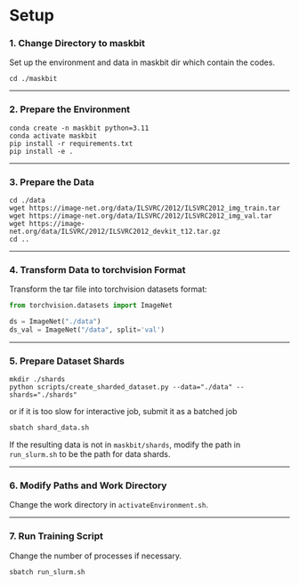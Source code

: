 # Setup

### 1. Change Directory to maskbit

Set up the environment and data in maskbit dir which contain the codes.

```shell
cd ./maskbit
```

---

### 2. Prepare the Environment

```shell
conda create -n maskbit python=3.11
conda activate maskbit
pip install -r requirements.txt
pip install -e .
```

---

### 3. Prepare the Data

```shell
cd ./data
wget https://image-net.org/data/ILSVRC/2012/ILSVRC2012_img_train.tar
wget https://image-net.org/data/ILSVRC/2012/ILSVRC2012_img_val.tar
wget https://image-net.org/data/ILSVRC/2012/ILSVRC2012_devkit_t12.tar.gz
cd ..
```

---

### 4. Transform Data to torchvision Format

Transform the tar file into torchvision datasets format:

```python
from torchvision.datasets import ImageNet

ds = ImageNet("./data")
ds_val = ImageNet("/data", split='val')
```

---

### 5. Prepare Dataset Shards

```shell
mkdir ./shards
python scripts/create_sharded_dataset.py --data="./data" --shards="./shards"
```
or if it is too slow for interactive job, submit it as a batched job
```bash
sbatch shard_data.sh
```

If the resulting data is not in `maskbit/shards`, modify the path in `run_slurm.sh` to be the path for data shards.

---

### 6. Modify Paths and Work Directory

Change the work directory in `activateEnvironment.sh`.

---

### 7. Run Training Script

Change the number of processes if necessary.

```shell
sbatch run_slurm.sh
```



